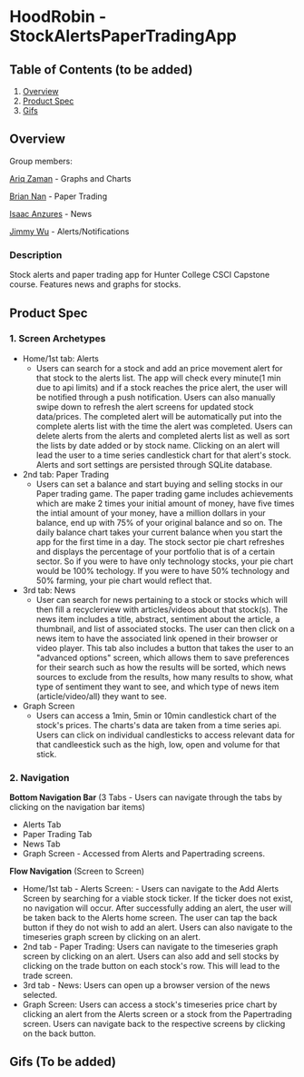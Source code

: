 # HoodRobin - StockAlertsPaperTradingApp

## Table of Contents (to be added)
1. [Overview](#Overview)
2. [Product Spec](#Product-Spec)
3. [Gifs](#Gifs)

## Overview

Group members:


[Ariq Zaman](https://github.com/ariqzaman) - Graphs and Charts

[Brian Nan](https://github.com/DogEnjoyer) - Paper Trading

[Isaac Anzures](https://github.com/ianzures) - News 

[Jimmy Wu](https://github.com/Jimmy-2) - Alerts/Notifications
### Description
Stock alerts and paper trading app for Hunter College CSCI Capstone course. Features news and graphs for stocks.



## Product Spec

### 1. Screen Archetypes

* Home/1st tab: Alerts
    * Users can search for a stock and add an price movement alert for that stock to the alerts list. The app will check every minute(1 min due to api limits) and if a stock reaches the price alert, the user will be notified through a push notification. Users can also manually swipe down to refresh the alert screens for updated stock data/prices. The completed alert will be automatically put into the complete alerts list with the time the alert was completed. Users can delete alerts from the alerts and completed alerts list as well as sort the lists by date added or by stock name. Clicking on an alert will lead the user to a time series candlestick chart for that alert's stock. Alerts and sort settings are persisted through SQLite database.
* 2nd tab: Paper Trading
    * Users can set a balance and start buying and selling stocks in our Paper trading game. The paper trading game includes achievements which are make 2 times your initial amount of money, have five times the intial amount of your money, have a million dollars in your balance, end up with 75% of your original balance and so on. The daily balance chart takes your current balance when you start the app for the first time in a day. The stock sector pie chart refreshes and displays the percentage of your portfolio that is of a certain sector. So if you were to have only technology stocks, your pie chart would be 100% techology. If you were to have 50% technology and 50% farming, your pie chart would reflect that.
* 3rd tab: News
    *  User can search for news pertaining to a stock or stocks which will then fill a recyclerview with articles/videos about that stock(s). The news item includes a title, abstract, sentiment about the article, a thumbnail, and list of associated stocks. The user can then click on a news item to have the associated link opened in their browser or video player. This tab also includes a button that takes the user to an "advanced options" screen, which allows them to save preferences for their search such as how the results will be sorted, which news sources to exclude from the results, how many results to show, what type of sentiment they want to see, and which type of news item (article/video/all) they want to see. 
* Graph Screen
    * Users can access a 1min, 5min or 10min candlestick chart of the stock's prices. The charts's data are taken from a time series api. Users can click on individual candlesticks to access relevant data for that candleestick such as the high, low, open and volume for that stick.

### 2. Navigation

**Bottom Navigation Bar** (3 Tabs - Users can navigate through the tabs by clicking on the navigation bar items) 
* Alerts Tab 
* Paper Trading Tab 
* News Tab
* Graph Screen - Accessed from Alerts and Papertrading screens.


**Flow Navigation** (Screen to Screen)

* Home/1st tab - Alerts Screen: - Users can navigate to the Add Alerts Screen by searching for a viable stock ticker. If the ticker does not exist, no navigation will occur. After successfully adding an alert, the user will be taken back to the Alerts home screen. The user can tap the back button if they do not wish to add an alert. Users can also navigate to the timeseries graph screen by clicking on an alert.
* 2nd tab - Paper Trading: Users can navigate to the timeseries graph screen by clicking on an alert. Users can also add and sell stocks by clicking on the trade button on each stock's row. This will lead to the trade screen.
* 3rd tab - News: Users can open up a browser version of the news selected.
* Graph Screen: Users can access a stock's timeseries price chart by clicking an alert from the Alerts screen or a stock from the Papertrading screen. Users can navigate back to the respective screens by clicking on the back button.



## Gifs (To be added)

